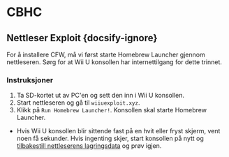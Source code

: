 # CBHC

## Nettleser Exploit {docsify-ignore}

For å installere CFW, må vi først starte Homebrew Launcher gjennom nettleseren. Sørg for at Wii U konsollen har internettilgang for dette trinnet.

### Instruksjoner

1. Ta SD-kortet ut av PC'en og sett den inn i Wii U konsollen.
1. Start nettleseren og gå til `wiiuexploit.xyz`.
1. Klikk på `Run Homebrew Launcher!`. Konsollen skal starte Homebrew Launcher.
 - Hvis Wii U konsollen blir sittende fast på en hvit eller fryst skjerm, vent noen få sekunder. Hvis ingenting skjer, start konsollen på nytt og [tilbakestill nettleserens lagringsdata](https://en-americas-support.nintendo.com/app/answers/detail/a_id/1507/~/how-to-delete-the-internet-browser-history) og prøv igjen.